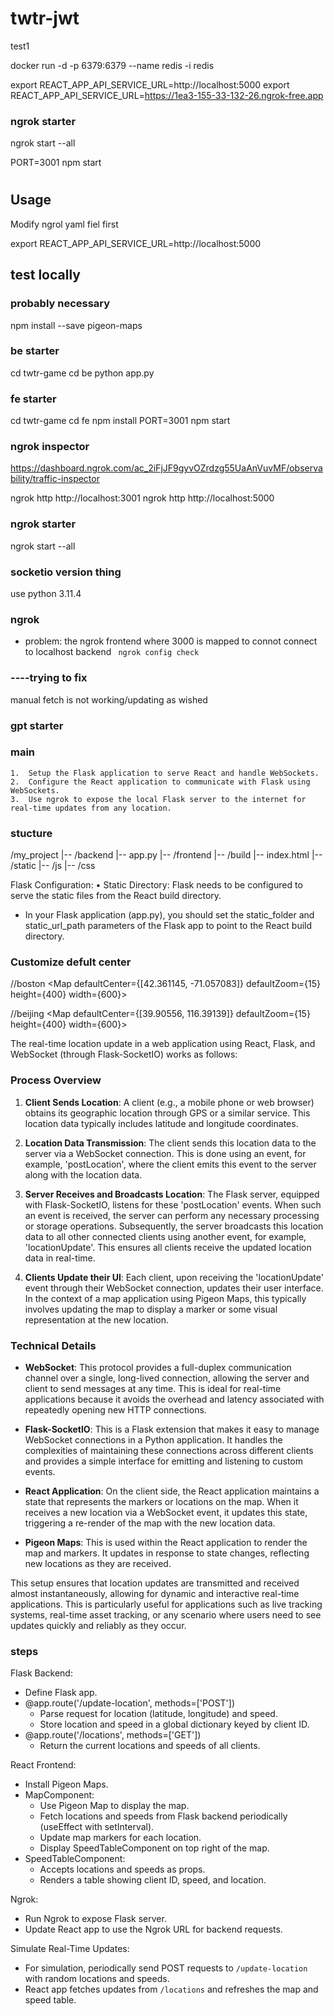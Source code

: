 # twtr-jwt
test1

docker run -d -p 6379:6379 --name redis -i redis


export REACT_APP_API_SERVICE_URL=http://localhost:5000
export REACT_APP_API_SERVICE_URL=https://1ea3-155-33-132-26.ngrok-free.app
### ngrok starter 
ngrok start --all

PORT=3001 npm start

# 
## Usage
Modify ngrol yaml fiel first 

export REACT_APP_API_SERVICE_URL=http://localhost:5000

## test locally
### probably necessary
npm install --save pigeon-maps
### be starter
cd twtr-game
cd be 
python app.py
### fe starter
cd twtr-game
cd fe
npm install
PORT=3001 npm start

### ngrok inspector
https://dashboard.ngrok.com/ac_2iFjJF9gyvOZrdzg55UaAnVuvMF/observability/traffic-inspector

ngrok http http://localhost:3001
ngrok http http://localhost:5000
### ngrok starter 
ngrok start --all



### socketio version thing
use python 3.11.4

### ngrok 
- problem: the ngrok frontend where 3000 is mapped to connot connect to localhost backend
` ngrok config check`


### ----trying to fix
manual fetch is not working/updating as wished




### gpt starter
### main

	1.	Setup the Flask application to serve React and handle WebSockets.
	2.	Configure the React application to communicate with Flask using WebSockets.
	3.	Use ngrok to expose the local Flask server to the internet for real-time updates from any location.
### stucture
/my_project
|-- /backend
    |-- app.py
|-- /frontend
    |-- /build
        |-- index.html
        |-- /static
            |-- /js
            |-- /css

Flask Configuration:
	•	Static Directory: Flask needs to be configured to serve the static files from the React build directory.
  -  In your Flask application (app.py), you should set the static_folder and static_url_path parameters of the Flask app to point to the React build directory.

### Customize defult center
//boston
      <Map defaultCenter={[42.361145, -71.057083]} defaultZoom={15} height={400} width={600}>

 //beijing
      <Map defaultCenter={[39.90556, 116.39139]} defaultZoom={15} height={400} width={600}>

The real-time location update in a web application using React, Flask, and WebSocket (through Flask-SocketIO) works as follows:

### Process Overview

1. **Client Sends Location**: A client (e.g., a mobile phone or web browser) obtains its geographic location through GPS or a similar service. This location data typically includes latitude and longitude coordinates.

2. **Location Data Transmission**: The client sends this location data to the server via a WebSocket connection. This is done using an event, for example, 'postLocation', where the client emits this event to the server along with the location data.

3. **Server Receives and Broadcasts Location**: The Flask server, equipped with Flask-SocketIO, listens for these 'postLocation' events. When such an event is received, the server can perform any necessary processing or storage operations. Subsequently, the server broadcasts this location data to all other connected clients using another event, for example, 'locationUpdate'. This ensures all clients receive the updated location data in real-time.

4. **Clients Update their UI**: Each client, upon receiving the 'locationUpdate' event through their WebSocket connection, updates their user interface. In the context of a map application using Pigeon Maps, this typically involves updating the map to display a marker or some visual representation at the new location.

### Technical Details

- **WebSocket**: This protocol provides a full-duplex communication channel over a single, long-lived connection, allowing the server and client to send messages at any time. This is ideal for real-time applications because it avoids the overhead and latency associated with repeatedly opening new HTTP connections.

- **Flask-SocketIO**: This is a Flask extension that makes it easy to manage WebSocket connections in a Python application. It handles the complexities of maintaining these connections across different clients and provides a simple interface for emitting and listening to custom events.

- **React Application**: On the client side, the React application maintains a state that represents the markers or locations on the map. When it receives a new location via a WebSocket event, it updates this state, triggering a re-render of the map with the new location data.

- **Pigeon Maps**: This is used within the React application to render the map and markers. It updates in response to state changes, reflecting new locations as they are received.

This setup ensures that location updates are transmitted and received almost instantaneously, allowing for dynamic and interactive real-time applications. This is particularly useful for applications such as live tracking systems, real-time asset tracking, or any scenario where users need to see updates quickly and reliably as they occur.

### steps
Flask Backend:
- Define Flask app.
- @app.route('/update-location', methods=['POST'])
  - Parse request for location (latitude, longitude) and speed.
  - Store location and speed in a global dictionary keyed by client ID.
- @app.route('/locations', methods=['GET'])
  - Return the current locations and speeds of all clients.

React Frontend:
- Install Pigeon Maps.
- MapComponent:
  - Use Pigeon Map to display the map.
  - Fetch locations and speeds from Flask backend periodically (useEffect with setInterval).
  - Update map markers for each location.
  - Display SpeedTableComponent on top right of the map.
- SpeedTableComponent:
  - Accepts locations and speeds as props.
  - Renders a table showing client ID, speed, and location.

Ngrok:
- Run Ngrok to expose Flask server.
- Update React app to use the Ngrok URL for backend requests.

Simulate Real-Time Updates:
- For simulation, periodically send POST requests to `/update-location` with random locations and speeds.
- React app fetches updates from `/locations` and refreshes the map and speed table.

